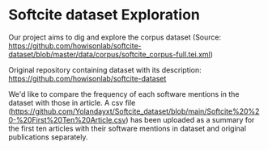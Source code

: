 # Softcite dataset Exploration 
Our project aims to dig and explore the corpus dataset (Source: https://github.com/howisonlab/softcite-dataset/blob/master/data/corpus/softcite_corpus-full.tei.xml) 

Original repository containing dataset with its description: https://github.com/howisonlab/softcite-dataset

We'd like to compare the frequency of each software mentions in the dataset with those in article. A csv file (https://github.com/Yolandayxt/Softcite_dataset/blob/main/Softcite%20%20-%20First%20Ten%20Article.csv) has been uploaded as a summary for the first ten articles with their software mentions in dataset and original publications separately. 


